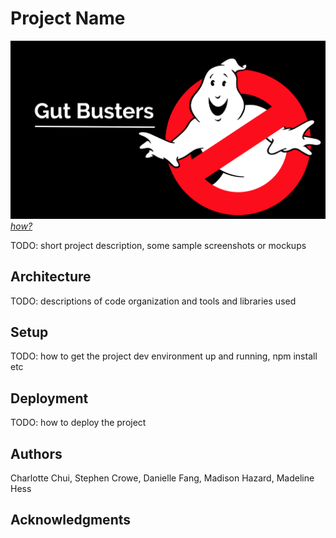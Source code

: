 # Project Name

![Team Photo](src/img/team-logo.jpg)
[*how?*](https://help.github.com/articles/about-readmes/#relative-links-and-image-paths-in-readme-files)

TODO: short project description, some sample screenshots or mockups

## Architecture

TODO:  descriptions of code organization and tools and libraries used

## Setup

TODO: how to get the project dev environment up and running, npm install etc

## Deployment

TODO: how to deploy the project

## Authors

Charlotte Chui,
Stephen Crowe,
Danielle Fang,
Madison Hazard,
Madeline Hess

## Acknowledgments
